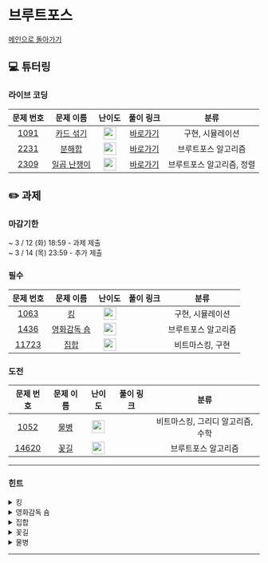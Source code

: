 # 브루트포스
[메인으로 돌아가기](https://github.com/Altu-Bitu-6/Notice) 
## 💻 튜터링 
### 라이브 코딩
| 문제 번호 | 문제 이름 | 난이도 | 풀이 링크 | 분류 |
| :-: | :-: | :-: | :-: | :-: |
| [1091](https://www.acmicpc.net/problem/1091) | [카드 섞기](https://www.acmicpc.net/problem/1091) | <img height="25px" width="25px" src="https://static.solved.ac/tier_small/12.svg"/> | [바로가기](https://github.com/Altu-Bitu-6/Notice/blob/main/04_브루트포스/라이브코딩/1091.cpp) | 구현, 시뮬레이션 |
| [2231](https://www.acmicpc.net/problem/2231) | [분해합](https://www.acmicpc.net/problem/2231) | <img height="25px" width="25px" src="https://static.solved.ac/tier_small/4.svg"/> | [바로가기](https://github.com/Altu-Bitu-6/Notice/blob/main/04_브루트포스/라이브코딩/2231.cpp) | 브루트포스 알고리즘 |
| [2309](https://www.acmicpc.net/problem/2309) | [일곱 난쟁이](https://www.acmicpc.net/problem/2309) | <img height="25px" width="25px" src="https://static.solved.ac/tier_small/5.svg"/> | [바로가기](https://github.com/Altu-Bitu-6/Notice/blob/main/04_브루트포스/라이브코딩/2309.cpp) | 브루트포스 알고리즘, 정렬 |
## ✏️ 과제 
### 마감기한
~ 3 / 12 (화) 18:59 - 과제 제출 </br>
~ 3 / 14 (목) 23:59 - 추가 제출 </br>
### 필수
| 문제 번호 | 문제 이름 | 난이도 | 풀이 링크 | 분류 |
| :-: | :-: | :-: | :-: | :-: |
| [1063](https://www.acmicpc.net/problem/1063) | [킹](https://www.acmicpc.net/problem/1063) | <img height="25px" width="25px" src="https://static.solved.ac/tier_small/8.svg"/> |  | 구현, 시뮬레이션 |
| [1436](https://www.acmicpc.net/problem/1436) | [영화감독 숌](https://www.acmicpc.net/problem/1436) | <img height="25px" width="25px" src="https://static.solved.ac/tier_small/6.svg"/> |  | 브루트포스 알고리즘 |
| [11723](https://www.acmicpc.net/problem/11723) | [집합](https://www.acmicpc.net/problem/11723) | <img height="25px" width="25px" src="https://static.solved.ac/tier_small/6.svg"/> |  | 비트마스킹, 구현 |
### 도전
| 문제 번호 | 문제 이름 | 난이도 | 풀이 링크 | 분류 |
| :-: | :-: | :-: | :-: | :-: |
| [1052](https://www.acmicpc.net/problem/1052) | [물병](https://www.acmicpc.net/problem/1052) | <img height="25px" width="25px" src="https://static.solved.ac/tier_small/10.svg"/> |  | 비트마스킹, 그리디 알고리즘, 수학 |
| [14620](https://www.acmicpc.net/problem/14620) | [꽃길](https://www.acmicpc.net/problem/14620) | <img height="25px" width="25px" src="https://static.solved.ac/tier_small/9.svg"/> |  | 브루트포스 알고리즘 |
---
 ### 힌트
<details><summary>킹</summary><div markdown="1">&nbsp;&nbsp;&nbsp;&nbsp;킹과 돌의 움직임이 모두 판 안에서 이뤄질 때만 다음으로 움직일 수 있는 점을 유의해주세요!</div></details>
<details><summary>영화감독 숌</summary><div markdown="1">&nbsp;&nbsp;&nbsp;&nbsp;각 수마다 6이 3번 연속으로 나오는지 확인해볼까요? 해당 숫자에 666이 존재하는지 확인해봅시다!</div></details>
<details><summary>집합</summary><div markdown="1">&nbsp;&nbsp;&nbsp;&nbsp;set이나 vector를 사용해 집합을 다뤄줘도 좋지만, 이번에는 수업에서 배운 비트마스킹을 사용해 각 원소의 유무를 관리해봅시다!</div></details>
<details><summary>꽃길</summary><div markdown="1">&nbsp;&nbsp;&nbsp;&nbsp;그래프의 크기가 최대 10 x 10 이네요? 세개의 꽃을 심을 수 있는 모든 경우의 수를 탐색해보아도 괜찮겠어요. 꽃이 피는 자리가 그래프의 테두리에 있는 경우는 없네요. 씨앗을 다 심었다면 특정 위치에 씨앗을 심을 경우 5칸의 비용이 얼마인지를 알아야하고, 또 그렇게 씨앗을 심었을때 꽃잎이 죽지 않는지를 판단해야겠네요!</div></details>
<details><summary>물병</summary><div markdown="1">&nbsp;&nbsp;&nbsp;&nbsp;각 물병마다 담을 수 있는 물의 양에 규칙이 있을 것 같아요! 1리터 짜리 물병 두 개를 합치면 2리터, 2리터 짜리 물병 두 개를 합치면 4리터...직접 규칙을 찾아볼까요?</div></details>

---